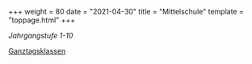 +++
weight = 80
date = "2021-04-30"
title = "Mittelschule"
template = "toppage.html"
+++

_Jahrgangstufe 1-10_

[Ganztagsklassen](../schullebenseiten/ganztagsklassen)  
